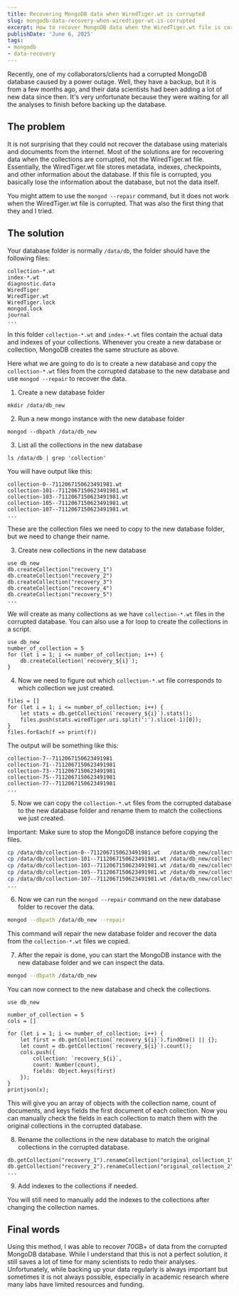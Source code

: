```yaml
---
title: Recovering MongoDB data when WiredTiger.wt is corrupted
slug: mongodb-data-recovery-when-wiredtiger-wt-is-corrupted
excerpt: How to recover MongoDB data when the WiredTiger.wt file is corrupted
publishDate: 'June 6, 2025'
tags:
- mongodb
- data-recovery
---
```


Recently, one of my collaborators/clients had a corrupted MongoDB database caused by a power outage.
Well, they have a backup, but it is from a few months ago, and their data scientists had been adding a lot of new data since then.
It's very unfortunate because they were waiting for all the analyses to finish before backing up the database.

## The problem

It is not surprising that they could not recover the database using materials and documents from the internet.
Most of the solutions are for recovering data when the collections are corrupted, not the WiredTiger.wt file.
Essentially, the WiredTiger.wt file stores metadata, indexes, checkpoints, and other information about the database.
If this file is corrupted, you basically lose the information about the database, but not the data itself.

You might attem to use the `mongod --repair` command, but it does not work when the WiredTiger.wt file is corrupted.
That was also the first thing that they and I tried.

## The solution

Your database folder is normally `/data/db`, the folder should have the following files:

```
collection-*.wt
index-*.wt
diagnostic.data
WiredTiger
WiredTiger.wt
WiredTiger.lock
mongod.lock
journal
...
```
In this folder `collection-*.wt` and `index-*.wt` files contain the actual data and indexes of your collections.
Whenever you create a new database or collection, MongoDB creates the same structure as above.

Here what we are going to do is to create a new database and copy the `collection-*.wt` files from the corrupted database to the new database and use `mongod --repair` to recover the data.

1. Create a new database folder
```
mkdir /data/db_new
```

2. Run a new mongo instance with the new database folder
```
mongod --dbpath /data/db_new
```

3. List all the collections in the new database
```
ls /data/db | grep 'collection'
```

You will have output like this:
```
collection-0--7112067150623491981.wt
collection-101--7112067150623491981.wt
collection-103--7112067150623491981.wt
collection-105--7112067150623491981.wt
collection-107--7112067150623491981.wt
...
```
These are the collection files we need to copy to the new database folder, but we need to change their name.

3. Create new collections in the new database

```{JavaScript}
use db_new
db.createCollection("recovery_1")
db.createCollection("recovery_2")
db.createCollection("recovery_3")
db.createCollection("recovery_4")
db.createCollection("recovery_5")
...
```
We will create as many collections as we have `collection-*.wt` files in the corrupted database.
You can also use a for loop to create the collections in a script.

```{JavaScript}
use db_new
number_of_collection = 5
for (let i = 1; i <= number_of_collection; i++) {
    db.createCollection(`recovery_${i}`);
}
```

4. Now we need to figure out which `collection-*.wt` file corresponds to which collection we just created.

```{JavaScript}
files = []
for (let i = 1; i <= number_of_collection; i++) {
    let stats = db.getCollection(`recovery_${i}`).stats();
    files.push(stats.wiredTiger.uri.split(':').slice(-1)[0]);
}
files.forEach(f => print(f))
```

The output will be something like this:
```
collection-7--7112067150623491981
collection-71--7112067150623491981
collection-73--7112067150623491981
collection-75--7112067150623491981
collection-77--7112067150623491981
...
```
5. Now we can copy the `collection-*.wt` files from the corrupted database to the new database folder and rename them to match the collections we just created.

Important: Make sure to stop the MongoDB instance before copying the files.

```bash
cp /data/db/collection-0--7112067150623491981.wt   /data/db_new/collection-7--7112067150623491981.wt
cp /data/db/collection-101--7112067150623491981.wt /data/db_new/collection-71--7112067150623491981.wt
cp /data/db/collection-103--7112067150623491981.wt /data/db_new/collection-73--7112067150623491981.wt
cp /data/db/collection-105--7112067150623491981.wt /data/db_new/collection-75--7112067150623491981.wt
cp /data/db/collection-107--7112067150623491981.wt /data/db_new/collection-77--7112067150623491981.wt
...
```

6. Now we can run the `mongod --repair` command on the new database folder to recover the data.

```bash
mongod --dbpath /data/db_new --repair
```

This command will repair the new database folder and recover the data from the `collection-*.wt` files we copied.

7. After the repair is done, you can start the MongoDB instance with the new database folder and we can inspect the data.

```bash
mongod --dbpath /data/db_new
```
You can now connect to the new database and check the collections.

```{JavaScript}
use db_new

number_of_collection = 5
cols = []

for (let i = 1; i <= number_of_collection; i++) {
    let first = db.getCollection(`recovery_${i}`).findOne() || {};
    let count = db.getCollection(`recovery_${i}`).count();
    cols.push({
        collection: `recovery_${i}`,
        count: Number(count),
        fields: Object.keys(first)
    });
}
printjson(x);
```

This will give you an array of objects with the collection name, count of documents, and keys fields the first document of each collection. Now you can manually check the fields in each collection to match them with the original collections in the corrupted database.

8. Rename the collections in the new database to match the original collections in the corrupted database.

```{JavaScript}
db.getCollection("recovery_1").renameCollection("original_collection_1");
db.getCollection("recovery_2").renameCollection("original_collection_2");
...
```

9. Add indexes to the collections if needed.

You will still need to manually add the indexes to the collections after changing the collection names.

## Final words

Using this method, I was able to recover 70GB+ of data from the corrupted MongoDB database.
While I understand that this is not a perfect solution, it still saves a lot of time for many scientists to redo their analyses.
Unfortunately, while backing up your data regularly is always important but sometimes it is not always possible, especially in academic research where many labs have limited resources and funding.


